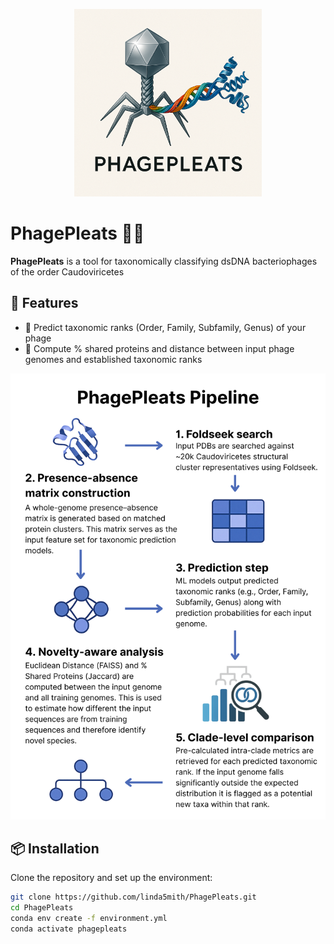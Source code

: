 <p align="center">
  <img src="data/img/PhagePleats.png" alt="PhagePleats Logo" width="300"/>
</p>

# PhagePleats 🧵🦠

**PhagePleats** is a tool for taxonomically classifying dsDNA bacteriophages of the order Caudoviricetes

## 🚀 Features

- 🔬 Predict taxonomic ranks (Order, Family, Subfamily, Genus) of your phage
- 🧬 Compute % shared proteins and distance between input phage genomes and established taxonomic ranks

<p align="center">
  <img src="data/img/PhagePleats_Pipeline.png" alt="PhagePleats Pipeline" width="1000"/>
</p>

## 📦 Installation

Clone the repository and set up the environment:

```bash
git clone https://github.com/linda5mith/PhagePleats.git
cd PhagePleats
conda env create -f environment.yml
conda activate phagepleats
